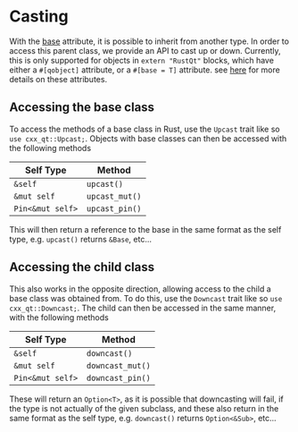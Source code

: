 <!--
SPDX-FileCopyrightText: 2025 Klarälvdalens Datakonsult AB, a KDAB Group company <info@kdab.com>
SPDX-FileContributor: Ben Ford <ben.ford@kdab.com>

SPDX-License-Identifier: MIT OR Apache-2.0
-->

# Casting

With the [base](../bridge/attributes.md) attribute, it is possible to inherit from another type.
In order to access this parent class, we provide an API to cast up or down.
Currently, this is only supported for objects in `extern "RustQt"` blocks, which have either a `#[qobject]` attribute,
or a `#[base = T]` attribute. see [here](../bridge/attributes.md) for more details on these attributes.

## Accessing the base class

To access the methods of a base class in Rust, use the `Upcast` trait like so `use cxx_qt::Upcast;`.
Objects with base classes can then be accessed with the following methods

| Self Type        | Method         |
|------------------|----------------|
| `&self`          | `upcast()`     |
| `&mut self`      | `upcast_mut()` |
| `Pin<&mut self>` | `upcast_pin()` |

This will then return a reference to the base in the same format as the self type, e.g. `upcast()` returns `&Base`, etc...

## Accessing the child class

This also works in the opposite direction, allowing access to the child a base class was obtained from.
To do this, use the `Downcast` trait like so `use cxx_qt::Downcast;`.
The child can then be accessed in the same manner, with the following methods

| Self Type        | Method           |
|------------------|------------------|
| `&self`          | `downcast()`     |
| `&mut self`      | `downcast_mut()` |
| `Pin<&mut self>` | `downcast_pin()` |

These will return an `Option<T>`, as it is possible that downcasting will fail,
if the type is not actually of the given subclass,
and these also return in the same format as the self type, e.g. `downcast()` returns `Option<&Sub>`, etc...
